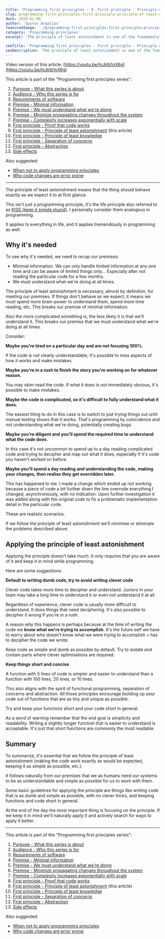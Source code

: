 ```yaml
---
title: 'Programming first principles - 9. First principle - Principle of least astonishment'
slug: programming-first-principles-first-principle-principle-of-least-astonishment
date: 2020-01-06
author: 'Spyros Argalias'
featuredImage: './programming-first-principles-first-principle-principle-of-least-astonishment.png'
category: 'Programming principles'
excerpt: 'The principle of least astonishment is one of the fundamental principles in software development. Possibly the most important there is.'

seoTitle: 'Programming first principles - First principle - Principle of least astonishment'
seoDescription: 'The principle of least astonishment is one of the fundamental principles in software development. Possibly the most important there is.'
---
```


Video version of this article: [https://youtu.be/hjJkIb1nX6g](https://youtu.be/hjJkIb1nX6g)

This article is part of the "Programming first principles series":

1. [Purpose - What this series is about](/blog/programming-first-principles-purpose-what-this-series-is-about/)
2. [Audience - Who this series is for](/blog/programming-first-principles-audience-who-this-series-is-for/)
3. [Requirements of software](/blog/programming-first-principles-requirements-of-software/)
4. [Premise - Minimal information](/blog/programming-first-principles-premise-minimal-information/)
5. [Premise - We must understand what we're doing](/blog/programming-first-principles-premise-we-must-understand-what-were-doing/)
6. [Premise - Minimize propagating changes throughout the system](/blog/programming-first-principles-premise-minimize-propagating-changes/)
7. [Premise - Complexity increases exponentially with scale](/blog/programming-first-principles-premise-complexity-increases-exponentially-with-scale/)
8. [First principle - Proof that code works](/blog/programming-first-principles-first-principle-proof-that-code-works/)
9. [First principle - Principle of least astonishment](/blog/programming-first-principles-first-principle-principle-of-least-astonishment/) (this article)
10. [First principle - Principle of least knowledge](/blog/programming-first-principles-first-principle-principle-of-least-knowledge/)
11. [First principle - Separation of concerns](/blog/programming-first-principles-first-principle-separation-of-concerns/)
12. [First principle - Abstraction](/blog/programming-first-principles-first-principle-abstraction/)
13. [Side effects](/blog/programming-first-principles-side-effects/)

Also suggested:

- [When not to apply programming principles](/blog/when-not-to-apply-programming-principles/)
- [Why code changes are error prone](/blog/why-code-changes-are-error-prone/)

---

The principle of least astonishment means that the thing should behave exactly as we expect it to at first glance.

This isn't just a programming principle, it's the life principle also referred to as [KISS (keep it simple stupid)](https://en.wikipedia.org/wiki/KISS_principle). I personally consider them analogous in programming.

It applies to everything in life, and it applies tremendously in programming as well.

## Why it's needed

To see why it's needed, we need to recap our premises:

- Minimal information. We can only handle limited information at any one time and can be aware of limited things only... Especially after not reading the particular code for a few months.
- We must understand what we're doing at all times.

The principle of least astonishment is necessary, almost by definition, for meeting our premises. If things don't behave as we expect, it means we must spend more brain-power to understand them, spend more time reading, etc. This breaks our premise of minimal information.

Also the more complicated something is, the less likely it is that we'll understand it. This breaks our premise that we must understand what we're doing at all times.

Consider:

**Maybe you're tired on a particular day and are not focusing 100%.**

If the code is not clearly understandable, it's possible to miss aspects of how it works and make mistakes.

**Maybe you're in a rush to finish the story you're working on for whatever reason.**

You may skim-read the code. If what it does is not immediately obvious, it's possible to make mistakes.

**Maybe the code is complicated, so it's difficult to fully understand what it does.**

The easiest thing to do in this case is to switch to just trying things out until manual testing shows that it works. That's programming by coincidence and not understanding what we're doing, potentially creating bugs.

**Maybe you're diligent and you'll spend the required time to understand what the code does.**

In this case it's not uncommon to spend up to a day reading complicated code and trying to decipher and map out what it does, especially if it's code you haven't worked on before.

**Maybe you'll spend a day reading and understanding the code, making your changes, then realise they get overridden later.**

This has happened to me. I made a change which ended up not working because a piece of code a bit further down the line overrode everything I changed, asynchronously, with no indication. Upon further investigation it was added along with the original code to fix a problematic implementation detail in the particular code.

These are realistic scenarios.

If we follow the principle of least astonishment we'll minimise or eliminate the problems described above.

## Applying the principle of least astonishment

Applying the principle doesn't take much. It only requires that you are aware of it and keep it in mind while programming.

Here are some suggestions.

**Default to writing dumb code, try to avoid writing clever code**

Clever code takes more time to decipher and understand. Juniors in your team may take a long time to understand it or even not understand it at all.

Regardless of experience, clever code is usually more difficult to understand. It does things that need deciphering. It's also possible to decipher it wrong if you're in a rush.

A reason why this happens is perhaps because at the time of writing the code we **know what we're trying to accomplish**. It's the future self we have to worry about who doesn't know what we were trying to accomplish + has to decipher the code we wrote.

Keep code as simple and dumb as possible by default. Try to isolate and contain parts where clever optimisations are required.

**Keep things short and concise**

A function with 5 lines of code is simpler and easier to understand than a function with 100 lines, 20 lines, or 10 lines.

This also aligns with the spirit of functional programming, separation of concerns and abstraction. All those principles encourage building up your code out of functions that are as tiny and unique as possible.

Try and keep your functions short and your code short in general.

As a word of warning remember that the end goal is simplicity and readability. Writing a slightly longer function that is easier to understand is acceptable. It's just that short functions are commonly the most readable.

## Summary

To summarize, it's essential that we follow the principle of least astonishment (making the code work exactly as would be expected, keeping it as simple as possible, etc.).

It follows naturally from our premises that we as humans need our systems to be as understandable and simple as possible for us to work with them.

Some basic guidelines for applying the principle are things like writing code that is as dumb and simple as possible, with no clever tricks, and keeping functions and code short in general.

At the end of the day the most important thing is focusing on the principle. If we keep it in mind we'll naturally apply it and actively search for ways to apply it better.

---

This article is part of the "Programming first principles series":

1. [Purpose - What this series is about](/blog/programming-first-principles-purpose-what-this-series-is-about/)
2. [Audience - Who this series is for](/blog/programming-first-principles-audience-who-this-series-is-for/)
3. [Requirements of software](/blog/programming-first-principles-requirements-of-software/)
4. [Premise - Minimal information](/blog/programming-first-principles-premise-minimal-information/)
5. [Premise - We must understand what we're doing](/blog/programming-first-principles-premise-we-must-understand-what-were-doing/)
6. [Premise - Minimize propagating changes throughout the system](/blog/programming-first-principles-premise-minimize-propagating-changes/)
7. [Premise - Complexity increases exponentially with scale](/blog/programming-first-principles-premise-complexity-increases-exponentially-with-scale/)
8. [First principle - Proof that code works](/blog/programming-first-principles-first-principle-proof-that-code-works/)
9. [First principle - Principle of least astonishment](/blog/programming-first-principles-first-principle-principle-of-least-astonishment/) (this article)
10. [First principle - Principle of least knowledge](/blog/programming-first-principles-first-principle-principle-of-least-knowledge/)
11. [First principle - Separation of concerns](/blog/programming-first-principles-first-principle-separation-of-concerns/)
12. [First principle - Abstraction](/blog/programming-first-principles-first-principle-abstraction/)
13. [Side effects](/blog/programming-first-principles-side-effects/)

Also suggested:

- [When not to apply programming principles](/blog/when-not-to-apply-programming-principles/)
- [Why code changes are error prone](/blog/why-code-changes-are-error-prone/)
